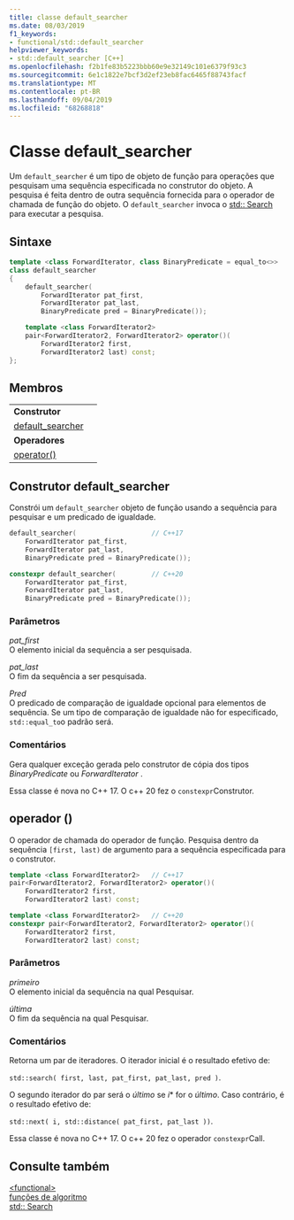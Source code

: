 ```yaml
---
title: classe default_searcher
ms.date: 08/03/2019
f1_keywords:
- functional/std::default_searcher
helpviewer_keywords:
- std::default_searcher [C++]
ms.openlocfilehash: f2b1fe83b5223bbb60e9e32149c101e6379f93c3
ms.sourcegitcommit: 6e1c1822e7bcf3d2ef23eb8fac6465f88743facf
ms.translationtype: MT
ms.contentlocale: pt-BR
ms.lasthandoff: 09/04/2019
ms.locfileid: "68268818"
---
```

# <a name="default_searcher-class"></a>Classe default_searcher

Um `default_searcher` é um tipo de objeto de função para operações que pesquisam uma sequência especificada no construtor do objeto. A pesquisa é feita dentro de outra sequência fornecida para o operador de chamada de função do objeto. O `default_searcher` invoca o [std:: Search](algorithm-functions.md#search) para executar a pesquisa.

## <a name="syntax"></a>Sintaxe

```cpp
template <class ForwardIterator, class BinaryPredicate = equal_to<>>
class default_searcher
{
    default_searcher(
        ForwardIterator pat_first,
        ForwardIterator pat_last,
        BinaryPredicate pred = BinaryPredicate());

    template <class ForwardIterator2>
    pair<ForwardIterator2, ForwardIterator2> operator()(
        ForwardIterator2 first,
        ForwardIterator2 last) const;
};
```

## <a name="members"></a>Membros

| | |
| - | - |
| **Construtor** | |
| [default_searcher](#default-searcher-constructor) | |
| **Operadores** | |
| [operator()](#operator-call) | |

## <a name="default-searcher-constructor"></a>Construtor default_searcher

Constrói um `default_searcher` objeto de função usando a sequência para pesquisar e um predicado de igualdade.

```cpp
default_searcher(                   // C++17
    ForwardIterator pat_first,
    ForwardIterator pat_last,
    BinaryPredicate pred = BinaryPredicate());

constexpr default_searcher(         // C++20
    ForwardIterator pat_first,
    ForwardIterator pat_last,
    BinaryPredicate pred = BinaryPredicate());
```

### <a name="parameters"></a>Parâmetros

*pat_first*\
O elemento inicial da sequência a ser pesquisada.

*pat_last*\
O fim da sequência a ser pesquisada.

*Pred*\
O predicado de comparação de igualdade opcional para elementos de sequência. Se um tipo de comparação de igualdade não for especificado, `std::equal_to`o padrão será.

### <a name="remarks"></a>Comentários

Gera qualquer exceção gerada pelo construtor de cópia dos tipos *BinaryPredicate* ou *ForwardIterator* .

Essa classe é nova no C++ 17. O c++ 20 fez o `constexpr`Construtor.

## <a name="operator-call"></a>operador ()

O operador de chamada do operador de função. Pesquisa dentro da sequência `[first, last)` de argumento para a sequência especificada para o construtor.

```cpp
template <class ForwardIterator2>   // C++17
pair<ForwardIterator2, ForwardIterator2> operator()(
    ForwardIterator2 first,
    ForwardIterator2 last) const;

template <class ForwardIterator2>   // C++20
constexpr pair<ForwardIterator2, ForwardIterator2> operator()(
    ForwardIterator2 first,
    ForwardIterator2 last) const;
```

### <a name="parameters"></a>Parâmetros

*primeiro*\
O elemento inicial da sequência na qual Pesquisar.

*última*\
O fim da sequência na qual Pesquisar.

### <a name="remarks"></a>Comentários

Retorna um par de iteradores. O iterador inicial é o resultado efetivo de:

`std::search( first, last, pat_first, pat_last, pred )`.

O segundo iterador do par será o *último* se *i** for o *último*. Caso contrário, é o resultado efetivo de:

`std::next( i, std::distance( pat_first, pat_last ))`.

Essa classe é nova no C++ 17. O c++ 20 fez o operador `constexpr`Call.

## <a name="see-also"></a>Consulte também

[\<functional>](functional.md)\
[funções de algoritmo](algorithm-functions.md)\
[std:: Search](algorithm-functions.md#search)
